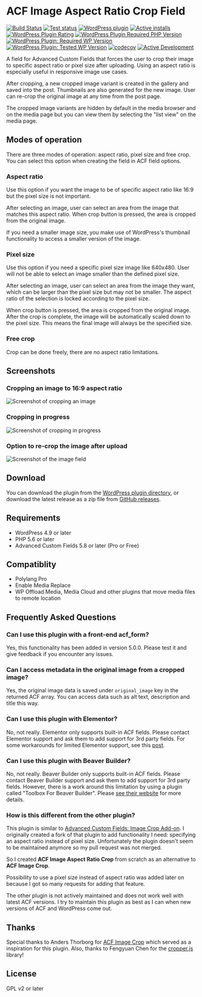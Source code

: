 # ACF Image Aspect Ratio Crop Field

[![Build Status](https://img.shields.io/github/workflow/status/joppuyo/acf-image-aspect-ratio-crop/PHP%20Composer?logo=github)](https://github.com/joppuyo/acf-image-aspect-ratio-crop/actions)
[![Test status](https://img.shields.io/github/workflow/status/joppuyo/acf-image-aspect-ratio-crop/Test?label=tests&logo=github)](https://github.com/joppuyo/acf-image-aspect-ratio-crop/actions)
[![WordPress plugin](https://img.shields.io/wordpress/plugin/v/acf-image-aspect-ratio-crop?logo=wordpress)](https://wordpress.org/plugins/acf-image-aspect-ratio-crop/)
[![Active installs](https://img.shields.io/endpoint?url=https://wpmetrics-shields-io-badge.uc.r.appspot.com/%3Fplugin%3Dacf-image-aspect-ratio-crop&logo=wordpress)](https://wordpress.org/plugins/acf-image-aspect-ratio-crop/advanced/)
[![WordPress Plugin Rating](https://img.shields.io/wordpress/plugin/stars/acf-image-aspect-ratio-crop?logo=wordpress)](https://wordpress.org/plugins/acf-image-aspect-ratio-crop/#reviews)
[![WordPress Plugin Required PHP Version](https://img.shields.io/wordpress/plugin/required-php/acf-image-aspect-ratio-crop)](https://wordpress.org/plugins/acf-image-aspect-ratio-crop/)
[![WordPress Plugin: Required WP Version](https://img.shields.io/wordpress/plugin/wp-version/acf-image-aspect-ratio-crop?label=required&logo=wordpress)](https://wordpress.org/plugins/acf-image-aspect-ratio-crop/)
[![WordPress Plugin: Tested WP Version](https://img.shields.io/badge/dynamic/json?label=tested&logo=wordpress&prefix=v&color=green&query=%24.tested&url=https%3A%2F%2Fapi.wordpress.org%2Fplugins%2Finfo%2F1.0%2Facf-image-aspect-ratio-crop.json)](https://wordpress.org/plugins/acf-image-aspect-ratio-crop/)
[![codecov](https://codecov.io/gh/joppuyo/acf-image-aspect-ratio-crop/branch/master/graph/badge.svg?token=EQXMRSFD1L)](https://codecov.io/gh/joppuyo/acf-image-aspect-ratio-crop)
[![Active Development](https://img.shields.io/badge/Maintenance%20Level-Actively%20Developed-brightgreen.svg)](https://gist.github.com/cheerfulstoic/d107229326a01ff0f333a1d3476e068d)

A field for Advanced Custom Fields that forces the user to crop their image to specific aspect ratio or pixel size after uploading. Using an aspect ratio is especially useful in responsive image use cases.

After cropping, a new cropped image variant is created in the gallery and saved into the post. Thumbnails are also generated for the new image. User can re-crop the original image at any time from the post page.

The cropped image variants are hidden by default in the media browser and on the media page but you can view them by selecting the "list view" on the media page.

## Modes of operation

There are three modes of operation: aspect ratio, pixel size and free crop. You can select this option when creating the field in ACF field options.

### Aspect ratio

Use this option if you want the image to be of specific aspect ratio like 16:9 but the pixel size is not important.

After selecting an image, user can select an area from the image that matches this aspect ratio. When crop button is pressed, the area is cropped from the original image.

If you need a smaller image size, you make use of WordPress's thumbnail functionality to access a smaller version of the image.

### Pixel size

Use this option if you need a specific pixel size image like 640x480. User will not be able to select an image smaller than the defined pixel size.

After selecting an image, user can select an area from the image they want, which can be larger than the pixel size but may not be smaller. The aspect ratio of the selection is locked according to the pixel size.

When crop button is pressed, the area is cropped from the original image. After the crop is complete, the image will be automatically scaled down to the pixel size. This means the final image will always be the specified size.

### Free crop

Crop can be done freely, there are no aspect ratio limitations.

## Screenshots

### Cropping an image to 16:9 aspect ratio

![Screenshot of cropping an image](./.wordpress-org/screenshot-1.jpg)

### Cropping in progress

![Screenshot of cropping in progress](./.wordpress-org/screenshot-2.jpg)

### Option to re-crop the image after upload

![Screenshot of the image field](./.wordpress-org/screenshot-3.jpg)

## Download

You can download the plugin from the [WordPress plugin directory](https://wordpress.org/plugins/acf-image-aspect-ratio-crop/), or download the latest release as a zip file from [GitHub releases](https://github.com/joppuyo/acf-image-aspect-ratio-crop/releases).

## Requirements

- WordPress 4.9 or later
- PHP 5.6 or later
- Advanced Custom Fields 5.8 or later (Pro or Free)

## Compatiblity

- Polylang Pro
- Enable Media Replace
- WP Offload Media, Media Cloud and other plugins that move media files to remote location

## Frequently Asked Questions

### Can I use this plugin with a front-end acf_form?

Yes, this functionality has been added in version 5.0.0. Please test it and give feedback if you encounter any issues.

### Can I access metadata in the original image from a cropped image?

Yes, the original image data is saved under `original_image` key in the returned ACF array. You can access data such as alt text, description and title this way.

### Can I use this plugin with Elementor?

No, not really. Elementor only supports built-in ACF fields. Please contact Elementor support and ask them to add support for 3rd party fields. For some workarounds for limited Elementor support, see this [post](https://wordpress.org/support/topic/excellent-plugin-5518/).

### Can I use this plugin with Beaver Builder?

No, not really. Beaver Builder only supports built-in ACF fields. Please contact Beaver Builder support and ask them to add support for 3rd party fields. However, there is a work around this limitation by using a plugin called "Toolbox For Beaver Builder". Please [see their website](https://beaverplugins.com/) for more details.

### How is this different from the other plugin?

This plugin is similar to [Advanced Custom Fields: Image Crop Add-on](https://wordpress.org/plugins/acf-image-crop-add-on/). I originally created a fork of that plugin to add functionality I need: specifying an aspect ratio instead of pixel size. Unfortunately the plugin doesn't seem to be maintained anymore so my pull request was not merged.

So I created **ACF Image Aspect Ratio Crop** from scratch as an alternative to **ACF Image Crop**.

Possibility to use a pixel size instead of aspect ratio was added later on because I got so many requests for adding that feature.

The other plugin is not actively maintained and does not work well with latest ACF versions. I try to maintain this plugin as best as I can when new versions of ACF and WordPress come out.

## Thanks

Special thanks to Anders Thorborg for [ACF Image Crop](https://github.com/andersthorborg/ACF-Image-Crop) which served as a inspiration for this plugin. Also, thanks to Fengyuan Chen for the [cropper.js](https://fengyuanchen.github.io/cropperjs/) library!

## License

GPL v2 or later
